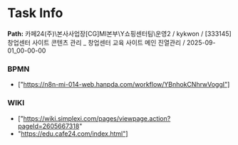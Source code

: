 # Task Info

**Path:** 카페24(주)\본사사업장\[CG]MI본부\Y쇼핑센터팀\운영2 / kykwon / [333145] 창업센터 사이트 콘텐츠 관리 _ 창업센터 교육 사이트 메인 진열관리 / 2025-09-01_00-00-00

### BPMN
- ["https://n8n-mi-014-web.hanpda.com/workflow/YBnhokCNhrwVoggI"]

### WIKI
- ["https://wiki.simplexi.com/pages/viewpage.action?pageId=2605667318"
- "https://edu.cafe24.com/index.html"]

